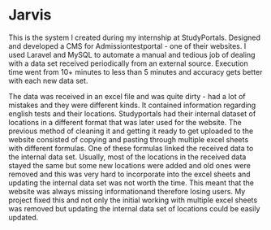 # Jarvis
This is the system I created during my internship at StudyPortals.
Designed and developed a CMS for Admissiontestportal - one of their websites. I used Laravel and MySQL to automate a manual and tedious job of dealing with a data set received periodically from an external source. Execution time went from 10+ minutes to less than 5 minutes and accuracy gets better with each new data set.

The data was received in an excel file and was quite dirty - had a lot of mistakes and they were different kinds. It contained information regarding english tests and their locations. Studyportals had their internal dataset of locations in a different format that was later used for the website. The previous method of cleaning it and getting it ready to get uploaded to the website consisted of copying and pasting through multiple excel sheets with different formulas. One of these formulas linked the received data to the internal data set. Usually, most of the locations in the received data stayed the same but some new locations were added and old ones were removed and this was very hard to incorporate into the excel sheets and updating the internal data set was not worth the time. This meant that the website was always missing informationand therefore losing users. My project fixed this and not only the initial working with multiple excel sheets was removed but updating the internal data set of locations could be easily updated.
